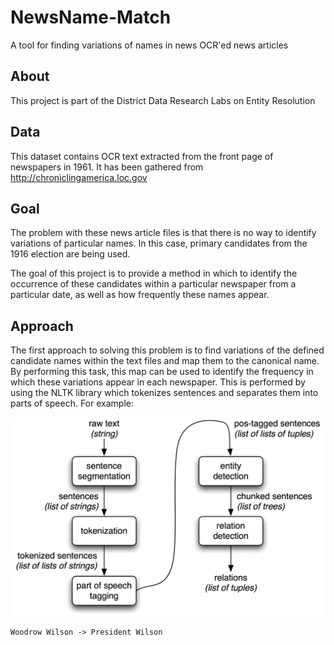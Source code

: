 NewsName-Match
==============

A tool for finding variations of names in news OCR'ed news articles

About
-----

This project is part of the District Data Research Labs on Entity Resolution

Data
----

This dataset contains OCR text extracted from the front page of newspapers in 1961.  It has been gathered from http://chroniclingamerica.loc.gov

Goal
----

The problem with these news article files is that there is no way to identify variations of particular names.  In this case, primary candidates from the 1916 election are being used.

The goal of this project is to provide a method in which to identify the occurrence of these candidates within a particular newspaper from a particular date, as well as how frequently these names appear.

Approach
--------

The first approach to solving this problem is to find variations of the defined candidate names within the text files and map them to the canonical name.  By performing this task, this map can be used to identify the frequency in which these variations appear in each newspaper.  This is performed by using the NLTK library which tokenizes sentences and separates them into parts of speech.  For example:

![NLTK Approach](/docs/ie-architecture.png)

```
Woodrow Wilson -> President Wilson
```
